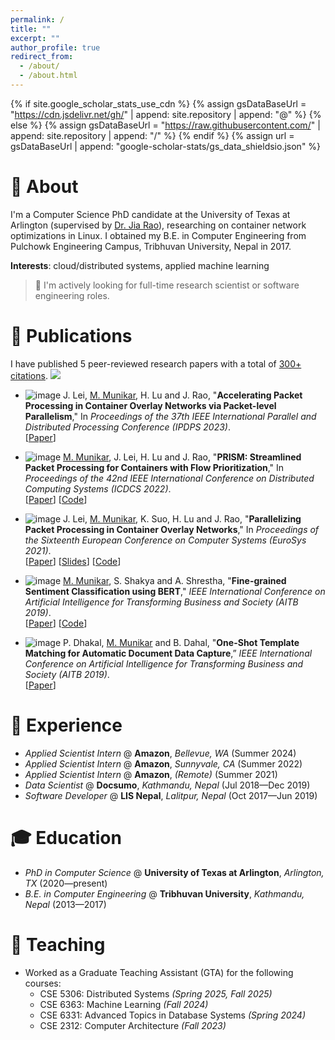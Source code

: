 ```yaml
---
permalink: /
title: ""
excerpt: ""
author_profile: true
redirect_from:
  - /about/
  - /about.html
---
```


{% if site.google_scholar_stats_use_cdn %}
{% assign gsDataBaseUrl = "https://cdn.jsdelivr.net/gh/" | append: site.repository | append: "@" %}
{% else %}
{% assign gsDataBaseUrl = "https://raw.githubusercontent.com/" | append: site.repository | append: "/" %}
{% endif %}
{% assign url = gsDataBaseUrl | append: "google-scholar-stats/gs_data_shieldsio.json" %}

<!--<span class='anchor' id='about'></span>-->

# 👦 About
I'm a Computer Science PhD candidate at the University of Texas at Arlington
(supervised by [Dr. Jia Rao](https://ranger.uta.edu/~jrao)),
researching on container network optimizations in Linux.
I obtained my B.E. in Computer Engineering from Pulchowk Engineering Campus, Tribhuvan University, Nepal in 2017.


**Interests**: cloud/distributed systems, applied machine learning

> 📢 I'm actively looking for full-time research scientist or software engineering roles.

# 📝 Publications

I have published 5 peer-reviewed research papers with a total of
<a href='https://scholar.google.com/citations?user=T2XIlhwAAAAJ'><span id='total_cit'>300+</span> citations</a>.
<a href='https://scholar.google.com/citations?user=T2XIlhwAAAAJ'><img src="https://img.shields.io/endpoint?url={{ url | url_encode }}&logo=Google%20Scholar&labelColor=f6f6f6&color=9cf&label=Citations"></a>

- ![image](https://img.shields.io/badge/IPDPS-2023-blue?style=flat-square)
  J. Lei, <u>M. Munikar</u>, H. Lu and J. Rao,
  "**Accelerating Packet Processing in Container Overlay Networks via Packet-level Parallelism**,"
  In _Proceedings of the 37th IEEE International Parallel and Distributed Processing Conference (IPDPS 2023)_.\
  [[Paper](https://ieeexplore.ieee.org/abstract/document/10177405)]

- ![image](https://img.shields.io/badge/ICDCS-2022-blue?style=flat-square)
  <u>M. Munikar</u>, J. Lei, H. Lu and J. Rao,
  "**PRISM: Streamlined Packet Processing for Containers with Flow Prioritization**,"
  In _Proceedings of the 42nd IEEE International Conference on Distributed Computing Systems (ICDCS 2022)_.\
  [[Paper](https://ieeexplore.ieee.org/abstract/document/9912253)]
  [[Code](https://github.com/munikarmanish/prism)]

- ![image](https://img.shields.io/badge/EuroSys-2021-blue?style=flat-square)
  J. Lei, <u>M. Munikar</u>, K. Suo, H. Lu and J. Rao,
  "**Parallelizing Packet Processing in Container Overlay Networks**,"
  In _Proceedings of the Sixteenth European Conference on Computer Systems (EuroSys 2021)_.\
  [[Paper](https://dl.acm.org/doi/abs/10.1145/3447786.3456241)]
  [[Slides](https://2021.eurosys.org/docs/presentations/7-Munikar%20-%20Manish%20Munikar.pdf)]
  [[Code](https://github.com/munikarmanish/falcon)]

- ![image](https://img.shields.io/badge/AITB-2019-blue?style=flat-square)
  <u>M. Munikar</u>, S. Shakya and A. Shrestha,
  "**Fine-grained Sentiment Classification using BERT**,"
  _IEEE International Conference on Artificial Intelligence for Transforming Business and Society (AITB 2019)_.\
  [[Paper](https://ieeexplore.ieee.org/abstract/document/8947435/)]
  [[Code](https://github.com/munikarmanish/bert-sentiment)]

- ![image](https://img.shields.io/badge/AITB-2019-blue?style=flat-square)
  P. Dhakal, <u>M. Munikar</u> and B. Dahal,
  "**One-Shot Template Matching for Automatic Document Data Capture**,”
  _IEEE International Conference on Artificial Intelligence for Transforming Business and Society (AITB 2019)_.\
  [[Paper](https://ieeexplore.ieee.org/abstract/document/8947440/)]

# 🧳 Experience
- *Applied Scientist Intern* @ **Amazon**, _Bellevue, WA_ (Summer 2024)
- *Applied Scientist Intern* @ **Amazon**, _Sunnyvale, CA_ (Summer 2022)
- *Applied Scientist Intern* @ **Amazon**, _(Remote)_ (Summer 2021)
- *Data Scientist* @ **Docsumo**, _Kathmandu, Nepal_ (Jul 2018—Dec 2019)
- *Software Developer* @ **LIS Nepal**, _Lalitpur, Nepal_ (Oct 2017—Jun 2019)

# 🎓 Education
- *PhD in Computer Science* @ **University of Texas at Arlington**, _Arlington, TX_ (2020—present)
- *B.E. in Computer Engineering* @ **Tribhuvan University**, _Kathmandu, Nepal_ (2013—2017)

# 💬 Teaching
- Worked as a Graduate Teaching Assistant (GTA) for the following courses:
  - CSE 5306: Distributed Systems _(Spring 2025, Fall 2025)_
  - CSE 6363: Machine Learning _(Fall 2024)_
  - CSE 6331: Advanced Topics in Database Systems _(Spring 2024)_
  - CSE 2312: Computer Architecture _(Fall 2023)_
